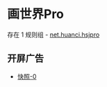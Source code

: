 # 画世界Pro

存在 1 规则组 - [net.huanci.hsjpro](/src/apps/net.huanci.hsjpro.ts)

## 开屏广告

- [快照-0](https://i.gkd.li/import/13407218)
